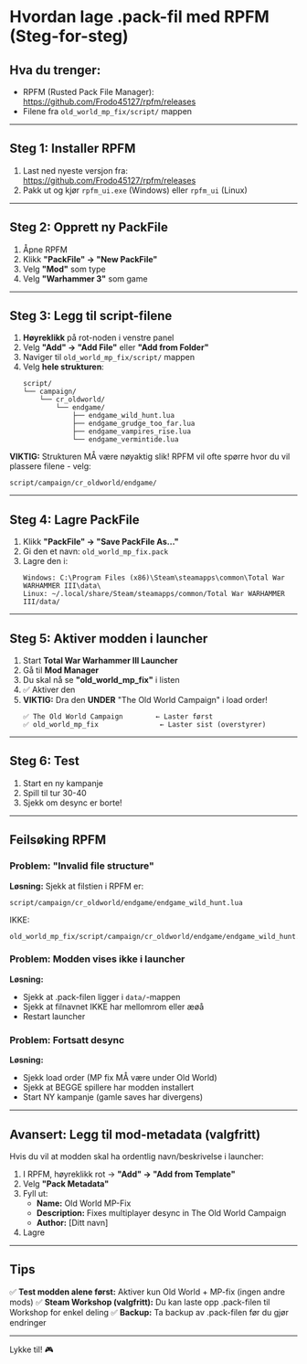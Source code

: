 # Hvordan lage .pack-fil med RPFM (Steg-for-steg)

## Hva du trenger:
- RPFM (Rusted Pack File Manager): https://github.com/Frodo45127/rpfm/releases
- Filene fra `old_world_mp_fix/script/` mappen

---

## Steg 1: Installer RPFM

1. Last ned nyeste versjon fra: https://github.com/Frodo45127/rpfm/releases
2. Pakk ut og kjør `rpfm_ui.exe` (Windows) eller `rpfm_ui` (Linux)

---

## Steg 2: Opprett ny PackFile

1. Åpne RPFM
2. Klikk **"PackFile" → "New PackFile"**
3. Velg **"Mod"** som type
4. Velg **"Warhammer 3"** som game

---

## Steg 3: Legg til script-filene

1. **Høyreklikk** på rot-noden i venstre panel
2. Velg **"Add" → "Add File"** eller **"Add from Folder"**
3. Naviger til `old_world_mp_fix/script/` mappen
4. Velg **hele strukturen**:
   ```
   script/
   └── campaign/
       └── cr_oldworld/
           └── endgame/
               ├── endgame_wild_hunt.lua
               ├── endgame_grudge_too_far.lua
               ├── endgame_vampires_rise.lua
               └── endgame_vermintide.lua
   ```

**VIKTIG:** Strukturen MÅ være nøyaktig slik! RPFM vil ofte spørre hvor du vil plassere filene - velg:
```
script/campaign/cr_oldworld/endgame/
```

---

## Steg 4: Lagre PackFile

1. Klikk **"PackFile" → "Save PackFile As..."**
2. Gi den et navn: `old_world_mp_fix.pack`
3. Lagre den i:
   ```
   Windows: C:\Program Files (x86)\Steam\steamapps\common\Total War WARHAMMER III\data\
   Linux: ~/.local/share/Steam/steamapps/common/Total War WARHAMMER III/data/
   ```

---

## Steg 5: Aktiver modden i launcher

1. Start **Total War Warhammer III Launcher**
2. Gå til **Mod Manager**
3. Du skal nå se **"old_world_mp_fix"** i listen
4. ✅ Aktiver den
5. **VIKTIG:** Dra den **UNDER** "The Old World Campaign" i load order!
   ```
   ✅ The Old World Campaign        ← Laster først
   ✅ old_world_mp_fix               ← Laster sist (overstyrer)
   ```

---

## Steg 6: Test

1. Start en ny kampanje
2. Spill til tur 30-40
3. Sjekk om desync er borte!

---

## Feilsøking RPFM

### Problem: "Invalid file structure"
**Løsning:** Sjekk at filstien i RPFM er:
```
script/campaign/cr_oldworld/endgame/endgame_wild_hunt.lua
```
IKKE:
```
old_world_mp_fix/script/campaign/cr_oldworld/endgame/endgame_wild_hunt.lua
```

### Problem: Modden vises ikke i launcher
**Løsning:**
- Sjekk at .pack-filen ligger i `data/`-mappen
- Sjekk at filnavnet IKKE har mellomrom eller æøå
- Restart launcher

### Problem: Fortsatt desync
**Løsning:**
- Sjekk load order (MP fix MÅ være under Old World)
- Sjekk at BEGGE spillere har modden installert
- Start NY kampanje (gamle saves har divergens)

---

## Avansert: Legg til mod-metadata (valgfritt)

Hvis du vil at modden skal ha ordentlig navn/beskrivelse i launcher:

1. I RPFM, høyreklikk rot → **"Add" → "Add from Template"**
2. Velg **"Pack Metadata"**
3. Fyll ut:
   - **Name:** Old World MP-Fix
   - **Description:** Fixes multiplayer desync in The Old World Campaign
   - **Author:** [Ditt navn]
4. Lagre

---

## Tips

✅ **Test modden alene først:** Aktiver kun Old World + MP-fix (ingen andre mods)
✅ **Steam Workshop (valgfritt):** Du kan laste opp .pack-filen til Workshop for enkel deling
✅ **Backup:** Ta backup av .pack-filen før du gjør endringer

---

Lykke til! 🎮
